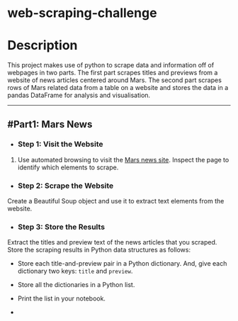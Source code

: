 # web-scraping-challenge

# Description
This project makes use of python to scrape data and information off of webpages in two parts. The first part scrapes titles and previews from a website of news articles centered around Mars. The second part scrapes rows of Mars related data from a table on a website and stores the data in a pandas DataFrame for analysis and visualisation.

---

## #Part1: Mars News

- ### Step 1: Visit the Website

1. Use automated browsing to visit the [Mars news site](https://static.bc-edx.com/data/web/mars_news/index.html). Inspect the page to identify which elements to scrape.

- ### Step 2: Scrape the Website

Create a Beautiful Soup object and use it to extract text elements from the website.

- ### Step 3: Store the Results

Extract the titles and preview text of the news articles that you scraped. Store the scraping results in Python data structures as follows:

* Store each title-and-preview pair in a Python dictionary. And, give each dictionary two keys: `title` and `preview`.

* Store all the dictionaries in a Python list.

* Print the list in your notebook.

- 
